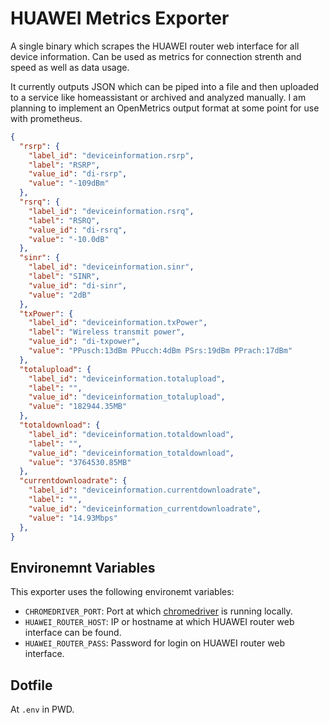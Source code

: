 # HUAWEI Metrics Exporter

A single binary which scrapes the HUAWEI router web interface for all device information. Can be used as metrics for connection strenth and speed as well as data usage.

It currently outputs JSON which can be piped into a file and then uploaded to a service like homeassistant or archived and analyzed manually. I am planning to implement an OpenMetrics output format at some point for use with prometheus.

```json
{
  "rsrp": {
    "label_id": "deviceinformation.rsrp",
    "label": "RSRP",
    "value_id": "di-rsrp",
    "value": "-109dBm"
  },
  "rsrq": {
    "label_id": "deviceinformation.rsrq",
    "label": "RSRQ",
    "value_id": "di-rsrq",
    "value": "-10.0dB"
  },
  "sinr": {
    "label_id": "deviceinformation.sinr",
    "label": "SINR",
    "value_id": "di-sinr",
    "value": "2dB"
  },
  "txPower": {
    "label_id": "deviceinformation.txPower",
    "label": "Wireless transmit power",
    "value_id": "di-txpower",
    "value": "PPusch:13dBm PPucch:4dBm PSrs:19dBm PPrach:17dBm"
  },
  "totalupload": {
    "label_id": "deviceinformation.totalupload",
    "label": "",
    "value_id": "deviceinformation_totalupload",
    "value": "182944.35MB"
  },
  "totaldownload": {
    "label_id": "deviceinformation.totaldownload",
    "label": "",
    "value_id": "deviceinformation_totaldownload",
    "value": "3764530.85MB"
  },
  "currentdownloadrate": {
    "label_id": "deviceinformation.currentdownloadrate",
    "label": "",
    "value_id": "deviceinformation_currentdownloadrate",
    "value": "14.93Mbps"
  },
}
```

## Environemnt Variables

This exporter uses the following environemt variables:

- `CHROMEDRIVER_PORT`: Port at which [chromedriver][chromedriver] is running locally.
- `HUAWEI_ROUTER_HOST`: IP or hostname at which HUAWEI router web interface can be found.
- `HUAWEI_ROUTER_PASS`: Password for login on HUAWEI router web interface.

## Dotfile

At `.env` in PWD.

[chromedriver]: https://chromedriver.chromium.org/